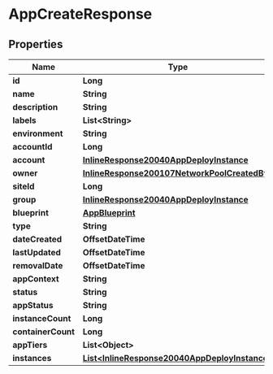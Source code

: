 

# AppCreateResponse

## Properties

Name | Type | Description | Notes
------------ | ------------- | ------------- | -------------
**id** | **Long** |  |  [optional]
**name** | **String** |  |  [optional]
**description** | **String** |  |  [optional]
**labels** | **List&lt;String&gt;** |  |  [optional]
**environment** | **String** |  |  [optional]
**accountId** | **Long** |  |  [optional]
**account** | [**InlineResponse20040AppDeployInstance**](InlineResponse20040AppDeployInstance.md) |  |  [optional]
**owner** | [**InlineResponse200107NetworkPoolCreatedBy**](InlineResponse200107NetworkPoolCreatedBy.md) |  |  [optional]
**siteId** | **Long** |  |  [optional]
**group** | [**InlineResponse20040AppDeployInstance**](InlineResponse20040AppDeployInstance.md) |  |  [optional]
**blueprint** | [**AppBlueprint**](AppBlueprint.md) |  |  [optional]
**type** | **String** |  |  [optional]
**dateCreated** | **OffsetDateTime** |  |  [optional]
**lastUpdated** | **OffsetDateTime** |  |  [optional]
**removalDate** | **OffsetDateTime** |  |  [optional]
**appContext** | **String** |  |  [optional]
**status** | **String** |  |  [optional]
**appStatus** | **String** |  |  [optional]
**instanceCount** | **Long** |  |  [optional]
**containerCount** | **Long** |  |  [optional]
**appTiers** | **List&lt;Object&gt;** |  |  [optional]
**instances** | [**List&lt;InlineResponse20040AppDeployInstance&gt;**](InlineResponse20040AppDeployInstance.md) |  |  [optional]



